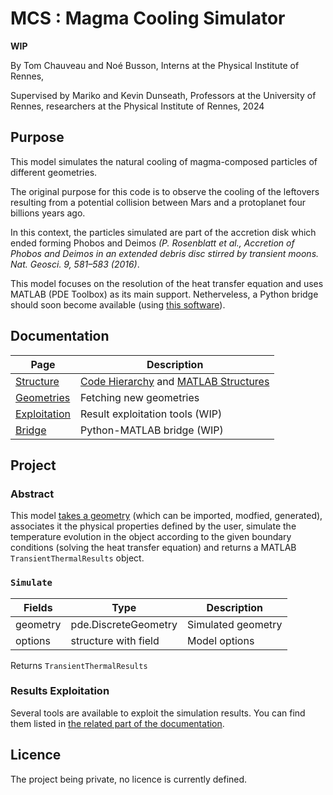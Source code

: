 # MCS : Magma Cooling Simulator
**WIP**

By Tom Chauveau and Noé Busson, Interns at the Physical Institute of Rennes,

Supervised by Mariko and Kevin Dunseath, Professors at the University of Rennes, researchers at the Physical Institute of Rennes, 2024
## Purpose

This model simulates the natural cooling of magma-composed particles of different geometries.

The original purpose for this code is to observe the cooling of the leftovers resulting from a potential collision between Mars and a protoplanet four billions years ago.

In this context, the particles simulated are part of the accretion disk which ended forming Phobos and Deimos *(P. Rosenblatt et al., Accretion of Phobos and Deimos in an extended debris disc stirred by transient moons. Nat. Geosci. 9, 581–583 (2016)*.

This model focuses on the resolution of the heat transfer equation and uses MATLAB (PDE Toolbox) as its main support. Netherveless, a Python bridge should soon become available (using [this software](https://github.com/arokem/python-matlab-bridge)).

## Documentation

| Page            |   Description        |
| -----------     | -------------------- |
| [Structure](doc/structure.md)          | [Code Hierarchy](doc/structure.md#code-hierarchy) and [MATLAB Structures](doc/structure.md#matlab-structures)|
| [Geometries](doc/geometries.md)        | Fetching new geometries |
| [Exploitation](doc/exploitation.md)    | Result exploitation tools (WIP) |
| [Bridge](doc/bridge.md)                | Python-MATLAB bridge (WIP)  

## Project
### Abstract
This model [takes a geometry](doc/geometries.md) (which can be imported, modfied, generated), associates it the physical properties defined by the user, simulate the temperature evolution in the object according to the given boundary conditions (solving the heat transfer equation) and returns a MATLAB `TransientThermalResults` object.

### `Simulate`
| Fields      |        Type          |     Description    |
| ----------- |     ----------       |     -----------    |
| geometry    | pde.DiscreteGeometry | Simulated geometry |
| options     | structure with field | Model options      |

Returns `TransientThermalResults`

### Results Exploitation

Several tools are available to exploit the simulation results. You can find them listed in [the related part of the documentation](doc/exploitation.md).
## Licence

The project being private, no licence is currently defined.

